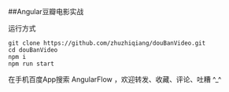 ##Angular豆瓣电影实战

运行方式
```angular2html
git clone https://github.com/zhuzhiqiang/douBanVideo.git
cd douBanVideo
npm i
npm run start

```
在手机百度App搜索 AngularFlow ，欢迎转发、收藏、评论、吐糟 ^_^
